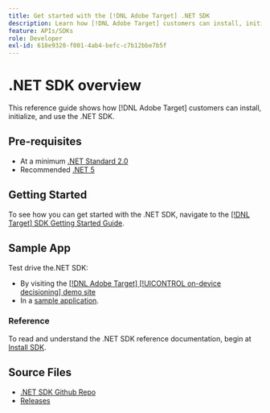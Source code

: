 ```yaml
---
title: Get started with the [!DNL Adobe Target] .NET SDK
description: Learn how [!DNL Adobe Target] customers can install, initialize, and use the .NET SDK.
feature: APIs/SDKs
role: Developer
exl-id: 618e9320-f001-4ab4-befc-c7b12bbe7b5f
---
```

# .NET SDK overview

This reference guide shows how [!DNL Adobe Target] customers can install, initialize, and use the .NET SDK.

## Pre-requisites

* At a minimum [.NET Standard 2.0](https://github.com/dotnet/standard/blob/v2.1.0/docs/versions/netstandard2.0.md)
* Recommended [.NET 5](https://github.com/dotnet/core/blob/main/release-notes/5.0/README.md)

## Getting Started

To see how you can get started with the .NET SDK, navigate to the [[!DNL Target] SDK Getting Started Guide](../sdk-guides/getting-started/getting-started.md).

## Sample App

Test drive the.NET SDK:

* By visiting the [[!DNL Adobe Target] [!UICONTROL on-device decisioning] demo site](https://github.com/adobe/on-device-decisioning-demo-site)
* In a [sample application](../sdk-guides/sample-apps/sample-apps.md).

### Reference

To read and understand the .NET SDK reference documentation, begin at [Install SDK](install-sdk.md).

## Source Files

* [.NET SDK Github Repo](https://github.com/adobe/target-dotnet-sdk)
* [Releases](https://github.com/adobe/target-dotnet-sdk/releases)
